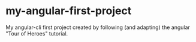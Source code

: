 # my-angular-first-project
My angular-cli first project created by following (and adapting) the angular "Tour of Heroes" tutorial.
